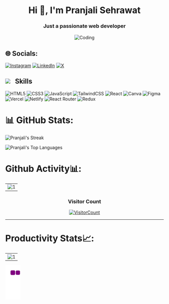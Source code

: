 <h1 align="center">Hi 👋, I'm Pranjali Sehrawat</h1>
<h3 align="center">Just a passionate web developer</h3>
<div align="center">
<img align="center" alt="Coding" width="400" src="https://user-images.githubusercontent.com/74038190/221352975-94759904-aa4c-4032-a8ab-b546efb9c478.gif">
</div>

## 🌐 Socials:
[![Instagram](https://img.shields.io/badge/Instagram-%23E4405F.svg?logo=Instagram&logoColor=white)](https://www.instagram.com/pranjali_1570/?igsh=eTdwOGtkam5wazlr#) [![LinkedIn](https://img.shields.io/badge/LinkedIn-%230077B5.svg?logo=linkedin&logoColor=white)](https://www.linkedin.com/in/pranjali-sehrawat-b90557328/) [![X](https://img.shields.io/badge/X-black.svg?logo=X&logoColor=white)](https://x.com/Pranjali1570)

## <img src = "https://github-production-user-asset-6210df.s3.amazonaws.com/73993775/285126925-0b3a8bfe-ddfb-4c7f-93db-3517b0b6fe69.gif" width = 36px>&nbsp;&nbsp; Skills
![HTML5](https://img.shields.io/badge/html5-%23E34F26.svg?style=for-the-badge&logo=html5&logoColor=white) 
![CSS3](https://img.shields.io/badge/css3-%231572B6.svg?style=for-the-badge&logo=css3&logoColor=white) 
![JavaScript](https://img.shields.io/badge/javascript-%23323330.svg?style=for-the-badge&logo=javascript&logoColor=%23F7DF1E) 
![TailwindCSS](https://img.shields.io/badge/tailwindcss-%2338B2AC.svg?style=for-the-badge&logo=tailwind-css&logoColor=white) 
![React](https://img.shields.io/badge/React-%2320232a.svg?style=for-the-badge&logo=react&logoColor=%2361DAFB)
![Canva](https://img.shields.io/badge/Canva-%2300C4CC.svg?style=for-the-badge&logo=Canva&logoColor=white) 
![Figma](https://img.shields.io/badge/figma-%23F24E1E.svg?style=for-the-badge&logo=figma&logoColor=white)
![Vercel](https://img.shields.io/badge/Vercel-%23000000.svg?style=for-the-badge&logo=vercel&logoColor=white)
![Netlify](https://img.shields.io/badge/Netlify-%2300C7B7.svg?style=for-the-badge&logo=netlify&logoColor=white)
![React Router](https://img.shields.io/badge/React_Router-CA4245?style=for-the-badge&logo=react-router&logoColor=white)
![Redux](https://img.shields.io/badge/redux-%23593d88.svg?style=for-the-badge&logo=redux&logoColor=white)


# 📊 GitHub Stats:
![Pranjali's Streak](https://github-readme-streak-stats.herokuapp.com/?user=PranjaliSehrawat15&theme=vision-friendly-dark&hide_border=true)

![Pranjali's Top Languages](https://github-readme-stats.vercel.app/api/top-langs/?username=PranjaliSehrawat15&theme=vision-friendly-dark&show_icons=true&hide_border=true&layout=compact)



 # Github Activity📊:
 
 <table>
   <tr>
     <td><img src="https://github-readme-stats.vercel.app/api?username=PranjaliSehrawat15&theme=radical&show_icons=true"  display=block width=100% height=auto  alt="1" ></td>
<!--      <td><img src="https://github-readme-stats.vercel.app/api/top-langs/?username=jiyagupta-cs&theme=radical&layout=compact&hide=Jupyter%20Notebook"  display=block width=100% height=auto  alt="2" ></td> -->
    </tr> 
<!--     <tr>
       <td><img src="https://github-readme-streak-stats.herokuapp.com/?user=jiyagupta-cs&theme=tokyonight"  display=block width=100% height=auto alt="3" >          </td>
   </tr> -->
 </table>

  <h3 align="center">Visitor Count</h3>
 <a align="center" href="https://profile-counter.glitch.me/{PranjaliSehrawat15}/count.svg">
   
   ![VisitorCount](https://profile-counter.glitch.me/{PranjaliSehrawat15}/count.svg)  
   
 </a>
 
 <hr>


 # Productivity Stats📈:
 <table>
   <tr>
     <td><img src="https://github-profile-summary-cards.vercel.app/api/cards/profile-details?username=PranjaliSehrawat15&theme=monokai"  display=block width=100% height=auto  alt="1" ></td>
    </tr> 
    <tr>
   </td>
   </tr>
 </table>

![Snake animation](https://github.com/PranjaliSehrawat15/PranjaliSehrawat15/blob/output/github-contribution-grid-snake.gif?raw=true&v=2)
